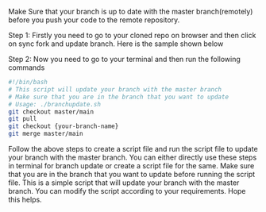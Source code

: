 Make Sure that your branch is up to date with the master branch(remotely) before you push your code to the remote repository.

Step 1: Firstly you need to go to your cloned repo on browser and then click on sync fork and update branch. Here is the sample shown below 

Step 2: Now you need to go to your terminal and then run the following commands
```bash
#!/bin/bash
# This script will update your branch with the master branch
# Make sure that you are in the branch that you want to update
# Usage: ./branchupdate.sh
git checkout master/main
git pull
git checkout {your-branch-name}
git merge master/main
```

Follow the above steps to create a script file and run the script file to update your branch with the master branch.
You can either directly use these steps in terminal for branch update or create a script file for the same.
Make sure that you are in the branch that you want to update before running the script file.
This is a simple script that will update your branch with the master branch. You can modify the script according to your requirements.
Hope this helps.
